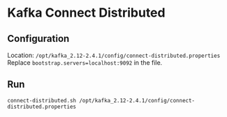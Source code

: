 # Kafka Connect Distributed

## Configuration 
Location: `/opt/kafka_2.12-2.4.1/config/connect-distributed.properties`
Replace `bootstrap.servers=localhost:9092` in the file.

## Run
`connect-distributed.sh /opt/kafka_2.12-2.4.1/config/connect-distributed.properties`